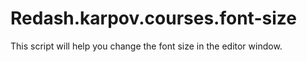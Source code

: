 # Redash.karpov.courses.font-size
This script will help you change the font size in the editor window.
